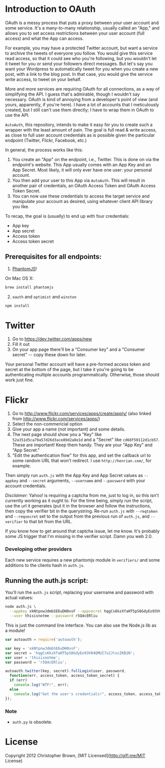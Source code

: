 # Introduction to OAuth

OAuth is a messy process that puts a proxy between your user account and some service.
It's a many-to-many relationship, usually called an "App," and allows you to set access restrictions between your user account (full access) and what the App can access.

For example, you may have a protected Twitter account, but want a service to archive the tweets of everyone you follow. You would give this service read access, so that it could see who you're following, but you wouldn't let it tweet for you or send your followers direct messages. But let's say you want your Wordpress to automatically tweet for you when you create a new post, with a link to the blog post. In that case, you would give the service write access, to tweet on your behalf.

More and more services are requiring OAuth for all connections, as a way of simplifying the API.
I guess that's admirable, though I wouldn't say necessary.
OAuth is kind of annoying from a developer's point of view (and yours, apparently, if you're here).
I have a lot of accounts that I meticulously created, but I still can't use them directly; I have to wrap them in OAuth to use the API.

`AutoAuth`, this repository, intends to make it easy for you to create such a wrapper with the least amount of pain.
The goal is full read & write access, as close to full user account credentials as is possible given the particular endpoint (Twitter, Flickr, Facebook, etc.)

In general, the process works like this:

1. You create an "App" on the endpoint, i.e., Twitter. This is done on via the endpoint's website. This App usually comes with an App Key and an App Secret. Most likely, it will only ever have one user: your personal account.
2. You then add your user to this App via `AutoAuth`. This will result in another pair of credentials, an OAuth Access Token and OAuth Access Token Secret.
3. You can now use these credentials to access the target service and manipulate your account as desired, using whatever client API library you like.

To recap, the goal is (usually) to end up with four credentials:

* App key
* App secret
* Access token
* Access token secret

## Prerequisites for all endpoints:

1. [PhantomJS](https://github.com/ariya/phantomjs/)!

On Mac OS X:

````bash
brew install phantomjs
````

2. `oauth` and `optimist` and `winston`

````bash
npm install
````


# Twitter

1. Go to https://dev.twitter.com/apps/new
2. Fill it out
3. On your app page there'll be a "Consumer key" and a "Consumer secret" -- copy these down for later.

Your personal Twitter account will have a pre-formed access token and secret at the bottom of the page, but I take it you're going to be authenticating multiple accounts programmatically. Otherwise, those should work just fine.

# Flickr

1. Go to http://www.flickr.com/services/apps/create/apply/ (also linked from http://www.flickr.com/services/apps/)
2. Select the non-commericial option
3. Give your app a name (not important) and some details.
4. The next page should show you a "Key" like `52a351d5ca79a57d26d3ace89d2a8e1d` and a "Secret" like `cd68f50112d1cb57`. These are important! Keep them handy. They are your "App Key" and "App Secret."
5. "Edit the authentication flow" for this app, and set the callback url to some random URL that won't redirect. I use `http://henrian.com/`, for example.

Then simply run `auth.js` with the App Key and App Secret values as `--appkey` and `--secret` arguments, `--username` and `--password` with your account credentials.

*Disclaimer:* Yahoo! is requiring a captcha from me, just to log in, so this isn't currently working as it ought to.
For the time being, simply run the script, use the url it generates (put it in the browser and follow the instructions, then copy the verifier bit in the querystring. Re-run `auth.js` with `--reqtoken` and `--reqsecret` set to the output from the previous run of `auth.js`, and `--verifier` to that bit from the URL.

If you know how to get around that captcha issue, let me know. It's probably some JS trigger that I'm missing in the verifier script. Damn you web 2.0.

### Developing other providers

Each new service requires a new phantomjs module in `verifiers/` and some
additions to the clients hash in `auth.js`.

## Running the auth.js script:

You'll run the `auth.js` script, replacing your username and password with actual values:

````bash
node auth.js \
  --appkey xkNtpnwJdmbSE6uDH0vsF --appsecret hqgCs6kzXfaHT5pS8GdyEo93V04QMUI7u2JtxcZKB1N \
  --user thisisnotme --password r5Q4cERliu
````

This is just the command line interface. You can also use the Node.js lib as a module!

````javascript
var autoauth = require('autoauth');

var key = 'xkNtpnwJdmbSE6uDH0vsF';
var secret = 'hqgCs6kzXfaHT5pS8GdyEo93V04QMUI7u2JtxcZKB1N';
var user = 'thisisnotme';
var password = 'r5Q4cERliu';

autoauth.twitter(key, secret).fullLogin(user, password,
  function(err, access_token, access_token_secret) {
  if (err)
    console.log("WTF!", err);
  else
    console.log("Got the user's credentials!", access_token, access_token_secret);
});
````

### Note

* `auth.py` is obsolete.

# License

Copyright 2012 Christopher Brown, [MIT Licensed](http://gifl.me/MIT License)
